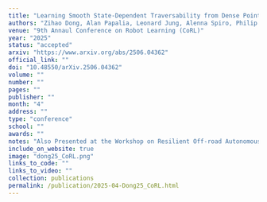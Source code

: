 ```yaml
---
title: "Learning Smooth State-Dependent Traversability from Dense Point Clouds"
authors: "Zihao Dong, Alan Papalia, Leonard Jung, Alenna Spiro, Philip R. Osteen, Christa S. Robison, Michael Everett"
venue: "9th Annaul Conference on Robot Learning (CoRL)"
year: "2025"
status: "accepted"
arxiv: "https://www.arxiv.org/abs/2506.04362"
official_link: ""
doi: "10.48550/arXiv.2506.04362"
volume: ""
number: ""
pages: ""
publisher: ""
month: "4"
address: ""
type: "conference"
school: ""
awards: ""
notes: "Also Presented at the Workshop on Resilient Off-road Autonomous Robotics (ROAR), RSS, 2025."
include_on_website: true
image: "dong25_CoRL.png"
links_to_code: ""
links_to_video: ""
collection: publications
permalink: /publication/2025-04-Dong25_CoRL.html
---
```

